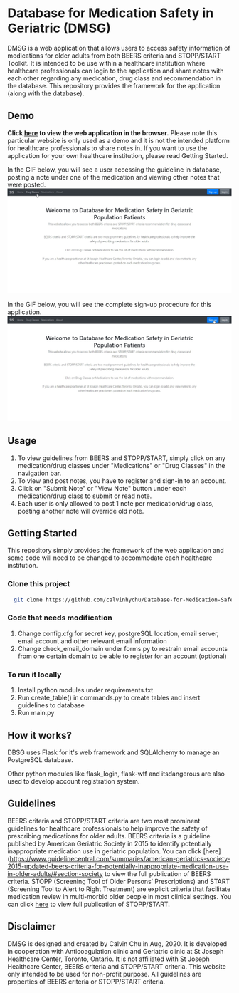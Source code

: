 # Database for Medication Safety in Geriatric (DMSG)

DMSG is a web application that allows users to access safety information of medications for older adults from both BEERS criteria and STOPP/START Toolkit. It is intended to be use within a healthcare institution where healthcare professionals can login to the application and share notes with each other regarding any medication, drug class and recommendation in the database. This repository provides the framework for the application (along with the database).

## Demo 

<b>Click [here](https://database-for-medication-safety.herokuapp.com/) to view the web application in the browser.</b> 
Please note this particular website is only used as a demo and it is not the intended platform for healthcare professionals to share notes in. If you want to use the application for your own healthcare institution, please read Getting Started.

In the GIF below, you will see a user accessing the guideline in database, posting a note under one of the medication and viewing other notes that were posted.
<img src="./misc/demo.gif"/>

In the GIF below, you will see the complete sign-up procedure for this application.
<img src="./misc/demo2.gif"/>

## Usage

1. To view guidelines from BEERS and STOPP/START, simply click on any medication/drug classes under "Medications" or "Drug Classes" in the navigation bar.
2. To view and post notes, you have to register and sign-in to an account. 
3. Click on "Submit Note" or "View Note" button under each medication/drug class to submit or read note.
4. Each user is only allowed to post 1 note per medication/drug class, posting another note will override old note.

## Getting Started
This repository simply provides the framework of the web application and some code will need to be changed to accommodate each healthcare institution. 

### Clone this project

```bash
  git clone https://github.com/calvinhychu/Database-for-Medication-Safety-in-Geriatric.git
```

### Code that needs modification
1. Change config.cfg for secret key, postgreSQL location, email server, email account and other relevant email information
2. Change check_email_domain under forms.py to restrain email accounts from one certain domain to be able to register for an account (optional)

### To run it locally 
1. Install python modules under requirements.txt
2. Run create_table() in commands.py to create tables and insert guidelines to database
3. Run main.py

## How it works?
DBSG uses Flask for it's web framework and SQLAlchemy to manage an PostgreSQL database.

Other python modules like flask_login, flask-wtf and itsdangerous are also used to develop account registration system.

## Guidelines
BEERS criteria and STOPP/START criteria are two most prominent guidelines for healthcare professionals to help improve the safety of prescribing medications for older adults. BEERS criteria is a guideline published by American Geriatric Society in 2015 to identify potentially inappropriate medication use in geriatric population. You can click [here](https://www.guidelinecentral.com/summaries/american-geriatrics-society-2015-updated-beers-criteria-for-potentially-inappropriate-medication-use-in-older-adults/#section-society
to view the full publication of BEERS criteria. STOPP (Screening Tool of Older Persons’ Prescriptions) and START (Screening Tool to Alert to Right Treatment) are explicit criteria that facilitate medication review in multi-morbid older people in most clinical settings. You can click [here](https://www.tandfonline.com/doi/abs/10.1080/17512433.2020.1697676?journalCode=ierj20) to view full publication of STOPP/START.

## Disclaimer
DMSG is designed and created by Calvin Chu in Aug, 2020. It is developed in cooperation with Anticoagulation clinic and Geriatric clinic at St Joseph Healthcare Center, Toronto, Ontario. It is not affiliated with St Joseph Healthcare Center, BEERS criteria and STOPP/START criteria. This website only intended to be used for non-profit purpose. All guidelines are properties of BEERS criteria or STOPP/START criteria.